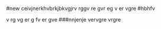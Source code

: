 #new
ceivjnerkhvbrkjbkvgjrv
rggv
re
gvr
eg
v
er
vgre
#hbhfv

v
rg
vg
er
g
fv
er
gve
###nnjenje
vervgre
vrgre
